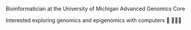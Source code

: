 Bioinformatician at the University of Michigan Advanced Genomics Core

Interested exploring genomics and epigenomics with computers 🧬 👩🏻‍💻
<!---
grkenney/grkenney is a ✨ special ✨ repository because its `README.md` (this file) appears on your GitHub profile.
You can click the Preview link to take a look at your changes.
--->
